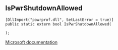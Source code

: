 ## IsPwrShutdownAllowed

```
[DllImport("powrprof.dll", SetLastError = true)]
public static extern bool IsPwrShutdownAllowed(
   
);
```

[Microsoft documentation](https://docs.microsoft.com/en-us/windows/win32/api/powrprof/nf-powrprof-ispwrshutdownallowed)
